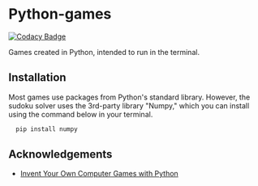 # Python-games
[![Codacy Badge](https://api.codacy.com/project/badge/Grade/a5aa4b56c2864dafa9c851ac79c62df5)](https://app.codacy.com/gh/malcolmolatunj/python-games?utm_source=github.com&utm_medium=referral&utm_content=malcolmolatunj/python-games&utm_campaign=Badge_Grade)

Games created in Python, intended to run in the terminal.

## Installation

Most games use packages from Python's standard library. However, the sudoku solver uses the 3rd-party library "Numpy,"
which you can install using the command below in your terminal.
```bash
  pip install numpy
```
    
## Acknowledgements

 - [Invent Your Own Computer Games with Python](https://inventwithpython.com/invent4thed/)


